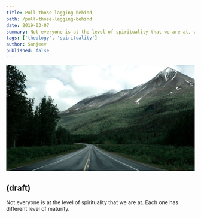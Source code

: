 ```yaml
---
title: Pull those lagging behind
path: /pull-those-lagging-behind
date: 2019-03-07
summary: Not everyone is at the level of spirituality that we are at, what do you do? Continue reading..
tags: ['theology', 'spirituality']
author: Sanjeev
published: false
---
```


![background](./images/blog_bg_4.jpg)

## (draft)
Not everyone is at the level of spirituality that we are at. Each one has different level of maturity.
